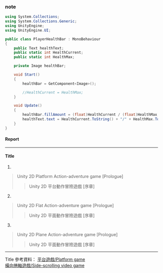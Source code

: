 ### note
```C#
using System.Collections;
using System.Collections.Generic;
using UnityEngine;
using UnityEngine.UI;

public class PlayerHealthBar : MonoBehaviour
{
    public Text healthText;
    public static int HealthCurrent;
    public static int HealthMax;

    private Image healthBar;

    void Start()
    {
        healthBar = GetComponent<Image>();

        //HealthCurrent = HealthMax;
    }

    void Update()
    {
        healthBar.fillAmount = (float)HealthCurrent / (float)HealthMax;
        healthText.text = HealthCurrent.ToString() + "/" + HealthMax.ToString();
    }
}
```

#### Report
------------------------------------------------------------------
#### Title
1.
> Unity 2D Platform Action-adventure game [Prologue] <br>
>> Unity 2D 平台動作冒險遊戲 [序章] <br>
2.
> Unity 2D Flat Action-adventure game [Prologue] <br>
>> Unity 2D 平面動作冒險遊戲 [序章] <br>
3.
> Unity 2D Plane Action-adventure game [Prologue] <br>
>> Unity 2D 平面動作冒險遊戲 [序章] <br>
------------------------------------------------------------------
Title 參考資料：
[平台遊戲/Platform game](https://zh.wikipedia.org/wiki/%E5%B9%B3%E5%8F%B0%E6%B8%B8%E6%88%8F) <br>
[橫向捲軸遊戲/Side-scrolling video game](https://zh.wikipedia.org/wiki/%E6%A9%AB%E5%90%91%E6%8D%B2%E8%BB%B8%E9%81%8A%E6%88%B2)



